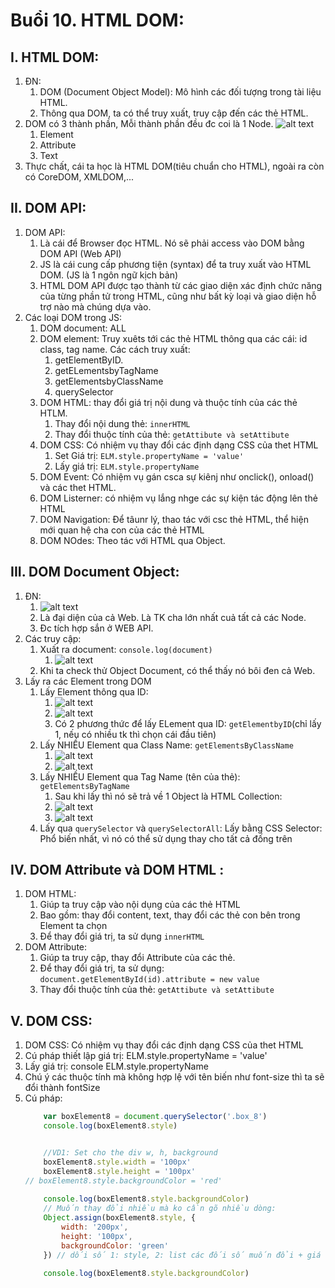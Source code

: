 # Buổi 10. HTML DOM:

## I. HTML DOM:
1. ĐN: 
   1. DOM (Document Object Model): Mô hình các đối tượng trong tài liệu HTML.
   2. Thông qua DOM, ta có thể truy xuất, truy cập đến các thẻ HTML.
2. DOM có 3 thành phần, Mỗi thành phần đều đc coi là 1 Node.
![alt text](image.png)
   1. Element
   2. Attribute
   3. Text
3. Thực chất, cái ta học là HTML DOM(tiêu chuẩn cho HTML), ngoài ra còn có CoreDOM, XMLDOM,...




## II. DOM API:
1. DOM API:
   1. Là cái để Browser đọc HTML. Nó sẽ phải access vào DOM bằng DOM API (Web API)
   2. JS là cái cung cấp phương tiện (syntax) để ta truy xuất vào HTML DOM. (JS là 1 ngôn ngữ kịch bản)
   3. HTML DOM API được tạo thành từ các giao diện xác định chức năng của từng phần tử trong HTML, cũng như bất kỳ loại và giao diện hỗ trợ nào mà chúng dựa vào.
2. Các loại DOM trong JS:
   1. DOM document: ALL
   2. DOM element: Truy xuêts tới các thẻ HTML thông qua các cái: id class, tag name. Các cách truy xuất:
      1. getElementByID.
      2. getELementsbyTagName
      3. getElementsbyClassName
      4. querySelector
   3. DOM HTML: thay đổi giá trị nội dung và thuộc tính của các thẻ HTLM.
      1. Thay đổi nội dung thẻ: `innerHTML`
      2. Thay đổi thuộc tính của thẻ: `getAttibute và setAttibute`
   4. DOM CSS: Có nhiệm vụ thay đổi các định dạng CSS của thet HTML
      1. Set Giá trị: `ELM.style.propertyName = 'value'`
      2. Lấy giá trị: `ELM.style.propertyName`
   5. DOM Event: Có nhiệm vụ gán csca sự kiênj như onclick(), onload() và các thet HTML.
   6. DOM Listerner: có nhiệm vụ lắng nhge các sự kiện tác động lên thẻ HTML
   7. DOM Navigation: Để tâunr lý, thao tác với csc thẻ HTML, thể hiện mới quan hệ cha con của các thẻ HTML
   8. DOM NOdes: Theo tác với HTML qua Object.


## III. DOM Document Object:
1. ĐN:
   1. ![alt text](image-1.png)
   2. Là đại diện của cả Web. Là TK cha lớn nhất cuả tất cả các Node.
   3. Đc tích hợp sắn ở WEB API.
2. Các truy cập:
   1. Xuất ra document: `console.log(document)`
      1. ![alt text](image-2.png)
   2. Khi ta check thử Object Document, có thể thấy nó bôi đen cả Web.
3. Lấy ra các Element trong DOM
   1. Lấy Element thông qua ID:
      1. ![alt text](image-3.png)
      2. ![alt text](image-4.png)
      3. Có 2 phương thức để lấy ELement qua ID: `getElementbyID`(chỉ lấy 1, nếu có nhiều tk thì chọn cái đầu tiên)
   2. Lấy NHIỀU Element qua Class Name: `getElementsByClassName`
      1. ![alt text](image-6.png)
      2. ![alt text](image-5.png)
   3. Lấy NHIỀU Element qua Tag Name (tên của thẻ): `getElementsByTagName`
      1. Sau khi lấy thì nó sẽ trả về 1 Object là HTML Collection:
      2. ![alt text](image-8.png)
      3. ![alt text](image-7.png)
   4. Lấy qua `querySelector` và `querySelectorAll`: Lấy bằng CSS Selector: Phổ biến nhất, vì nó có thể sử dụng thay cho tất cả đống trên

## IV. DOM Attribute và DOM HTML :
1. DOM HTML:
   1. Giúp ta truy cập vào nội dụng của các thẻ HTML
   2. Bao gồm: thay đổi content, text, thay đổi các thẻ con bên trong Element ta chọn
   3. Để thay đổi giá trị, ta sử dụng `innerHTML` 
2. DOM Attribute:
   1. Giúp ta truy cập, thay đổi Attribute của các thẻ.
   2. Để thay đổi giá trị, ta sử dụng: `document.getElementById(id).attribute = new value`
   3. Thay đổi thuộc tính của thẻ: `getAttibute và setAttibute`

## V. DOM CSS:
1. DOM CSS: Có nhiệm vụ thay đổi các định dạng CSS của thet HTML
2. Cú pháp thiết lập giá trị: ELM.style.propertyName = 'value'
3. Lấy giá trị: console ELM.style.propertyName
4. Chú ý các thuộc tính mà không hợp lệ với tên biến như font-size thì ta sẽ đổi thành fontSize
5. Cú pháp:
    ```js
        var boxElement8 = document.querySelector('.box_8')
        console.log(boxElement8.style)


        //VD1: Set cho the div w, h, background
        boxElement8.style.width = '100px'
        boxElement8.style.height = '100px'
    // boxElement8.style.backgroundColor = 'red'
        
        console.log(boxElement8.style.backgroundColor)
        // Muốn thay đổi nhiều mà ko cần gõ nhiều dòng:
        Object.assign(boxElement8.style, {
            width: '200px',
            height: '100px',
            backgroundColor: 'green'
        }) // dối số 1: style, 2: list các đối số muốn đổi + giá trị

        console.log(boxElement8.style.backgroundColor)
    ```